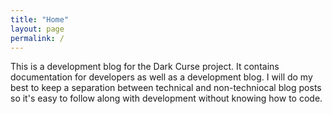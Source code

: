 ```yaml
---
title: "Home"
layout: page
permalink: /
---
```

This is a development blog for the Dark Curse project. It contains documentation
for developers as well as a development blog. I will do my best to keep a
separation between technical and non-techniocal blog posts so it's easy to
follow along with development without knowing how to code.

